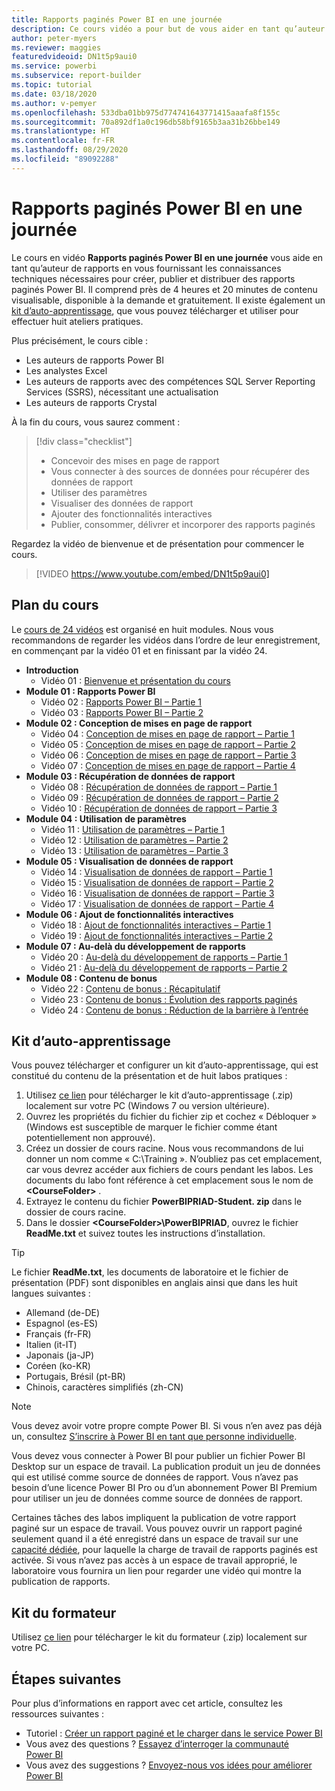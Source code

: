 ```yaml
---
title: Rapports paginés Power BI en une journée
description: Ce cours vidéo a pour but de vous aider en tant qu’auteur de rapports en vous fournissant les connaissances techniques requises pour créer, publier et distribuer des rapports paginés Power BI.
author: peter-myers
ms.reviewer: maggies
featuredvideoid: DN1t5p9aui0
ms.service: powerbi
ms.subservice: report-builder
ms.topic: tutorial
ms.date: 03/18/2020
ms.author: v-pemyer
ms.openlocfilehash: 533dba01bb975d774741643771415aaafa8f155c
ms.sourcegitcommit: 70a892df1a0c196db58bf9165b3aa31b26bbe149
ms.translationtype: HT
ms.contentlocale: fr-FR
ms.lasthandoff: 08/29/2020
ms.locfileid: "89092288"
---
```

# <a name="power-bi-paginated-reports-in-a-day-course"></a>Rapports paginés Power BI en une journée

Le cours en vidéo **Rapports paginés Power BI en une journée** vous aide en tant qu’auteur de rapports en vous fournissant les connaissances techniques nécessaires pour créer, publier et distribuer des rapports paginés Power BI. Il comprend près de 4 heures et 20 minutes de contenu visualisable, disponible à la demande et gratuitement. Il existe également un [kit d’auto-apprentissage](#self-study-kit), que vous pouvez télécharger et utiliser pour effectuer huit ateliers pratiques.

Plus précisément, le cours cible :

- Les auteurs de rapports Power BI
- Les analystes Excel
- Les auteurs de rapports avec des compétences SQL Server Reporting Services (SSRS), nécessitant une actualisation
- Les auteurs de rapports Crystal

À la fin du cours, vous saurez comment :

> [!div class="checklist"]
> - Concevoir des mises en page de rapport
> - Vous connecter à des sources de données pour récupérer des données de rapport
> - Utiliser des paramètres
> - Visualiser des données de rapport
> - Ajouter des fonctionnalités interactives
> - Publier, consommer, délivrer et incorporer des rapports paginés

Regardez la vidéo de bienvenue et de présentation pour commencer le cours.

> [!VIDEO https://www.youtube.com/embed/DN1t5p9aui0]

## <a name="course-outline"></a>Plan du cours

Le [cours de 24 vidéos](https://www.youtube.com/playlist?list=PL1N57mwBHtN1icIhpjQOaRL8r9G-wytpT) est organisé en huit modules. Nous vous recommandons de regarder les vidéos dans l’ordre de leur enregistrement, en commençant par la vidéo 01 et en finissant par la vidéo 24.

- **Introduction**
  - Vidéo 01 : [Bienvenue et présentation du cours](https://www.youtube.com/watch?v=DN1t5p9aui0&list=PL1N57mwBHtN1icIhpjQOaRL8r9G-wytpT)
- **Module 01 : Rapports Power BI**
  - Vidéo 02 : [Rapports Power BI – Partie 1](https://www.youtube.com/watch?v=s6Amctk3Z_g&list=PL1N57mwBHtN1icIhpjQOaRL8r9G-wytpT)
  - Vidéo 03 : [Rapports Power BI – Partie 2](https://www.youtube.com/watch?v=jXTiYJKw1Rs&list=PL1N57mwBHtN1icIhpjQOaRL8r9G-wytpT)
- **Module 02 : Conception de mises en page de rapport**
  - Vidéo 04 : [Conception de mises en page de rapport – Partie 1](https://www.youtube.com/watch?v=EjHANN3rGNs&list=PL1N57mwBHtN1icIhpjQOaRL8r9G-wytpT)
  - Vidéo 05 : [Conception de mises en page de rapport – Partie 2](https://www.youtube.com/watch?v=2CZIrJU_HZU&list=PL1N57mwBHtN1icIhpjQOaRL8r9G-wytpT)
  - Vidéo 06 : [Conception de mises en page de rapport – Partie 3](https://www.youtube.com/watch?v=eaFFzkT6pxE&list=PL1N57mwBHtN1icIhpjQOaRL8r9G-wytpT)
  - Vidéo 07 : [Conception de mises en page de rapport – Partie 4](https://www.youtube.com/watch?v=0z576TI27Vg&list=PL1N57mwBHtN1icIhpjQOaRL8r9G-wytpT)
- **Module 03 : Récupération de données de rapport**
  - Vidéo 08 : [Récupération de données de rapport – Partie 1](https://www.youtube.com/watch?v=SHGTTYXtio0&list=PL1N57mwBHtN1icIhpjQOaRL8r9G-wytpT)
  - Vidéo 09 : [Récupération de données de rapport – Partie 2](https://www.youtube.com/watch?v=1Dzd9wb7XUY&list=PL1N57mwBHtN1icIhpjQOaRL8r9G-wytpT)
  - Vidéo 10 : [Récupération de données de rapport – Partie 3](https://www.youtube.com/watch?v=OFXG7sl5L2o&list=PL1N57mwBHtN1icIhpjQOaRL8r9G-wytpT)
- **Module 04 : Utilisation de paramètres**
  - Vidéo 11 : [Utilisation de paramètres – Partie 1](https://www.youtube.com/watch?v=o7WaK88kheA&list=PL1N57mwBHtN1icIhpjQOaRL8r9G-wytpT)
  - Vidéo 12 : [Utilisation de paramètres – Partie 2](https://www.youtube.com/watch?v=okj6wO72clQ&list=PL1N57mwBHtN1icIhpjQOaRL8r9G-wytpT)
  - Vidéo 13 : [Utilisation de paramètres – Partie 3](https://www.youtube.com/watch?v=13-6sWIRD74&list=PL1N57mwBHtN1icIhpjQOaRL8r9G-wytpT)
- **Module 05 : Visualisation de données de rapport**
  - Vidéo 14 : [Visualisation de données de rapport – Partie 1](https://www.youtube.com/watch?v=b4TxBBtOWSw&list=PL1N57mwBHtN1icIhpjQOaRL8r9G-wytpT)
  - Vidéo 15 : [Visualisation de données de rapport – Partie 2](https://www.youtube.com/watch?v=JhEa_TugXeE&list=PL1N57mwBHtN1icIhpjQOaRL8r9G-wytpT)
  - Vidéo 16 : [Visualisation de données de rapport – Partie 3](https://www.youtube.com/watch?v=dliLsRvQB-c&list=PL1N57mwBHtN1icIhpjQOaRL8r9G-wytpT)
  - Vidéo 17 : [Visualisation de données de rapport – Partie 4](https://www.youtube.com/watch?v=5yHxuRRP_eU&list=PL1N57mwBHtN1icIhpjQOaRL8r9G-wytpT)
- **Module 06 : Ajout de fonctionnalités interactives**
  - Vidéo 18 : [Ajout de fonctionnalités interactives – Partie 1](https://www.youtube.com/watch?v=LInMHpTEaI0&list=PL1N57mwBHtN1icIhpjQOaRL8r9G-wytpT)
  - Vidéo 19 : [Ajout de fonctionnalités interactives – Partie 2](https://www.youtube.com/watch?v=b_pr1xsbRJc&list=PL1N57mwBHtN1icIhpjQOaRL8r9G-wytpT)
- **Module 07 : Au-delà du développement de rapports**
  - Vidéo 20 : [Au-delà du développement de rapports – Partie 1](https://www.youtube.com/watch?v=1CgDVDslwvs&list=PL1N57mwBHtN1icIhpjQOaRL8r9G-wytpT)
  - Vidéo 21 : [Au-delà du développement de rapports – Partie 2](https://www.youtube.com/watch?v=KRwtl7h0ynI&list=PL1N57mwBHtN1icIhpjQOaRL8r9G-wytpT)
- **Module 08 : Contenu de bonus**
  - Vidéo 22 : [Contenu de bonus : Récapitulatif](https://www.youtube.com/watch?v=w5zlJ8BodxI&list=PL1N57mwBHtN1icIhpjQOaRL8r9G-wytpT)
  - Vidéo 23 : [Contenu de bonus : Évolution des rapports paginés](https://www.youtube.com/watch?v=pevpai65MvY&list=PL1N57mwBHtN1icIhpjQOaRL8r9G-wytpT)
  - Vidéo 24 : [Contenu de bonus : Réduction de la barrière à l’entrée](https://www.youtube.com/watch?v=vu32LfckCt8&list=PL1N57mwBHtN1icIhpjQOaRL8r9G-wytpT)

## <a name="self-study-kit"></a>Kit d’auto-apprentissage

Vous pouvez télécharger et configurer un kit d’auto-apprentissage, qui est constitué du contenu de la présentation et de huit labos pratiques :

1. Utilisez [ce lien](https://aka.ms/priad-student) pour télécharger le kit d’auto-apprentissage (.zip) localement sur votre PC (Windows 7 ou version ultérieure).
1. Ouvrez les propriétés du fichier du fichier zip et cochez « Débloquer » (Windows est susceptible de marquer le fichier comme étant potentiellement non approuvé).
1. Créez un dossier de cours racine. Nous vous recommandons de lui donner un nom comme « C:\Training ». N’oubliez pas cet emplacement, car vous devrez accéder aux fichiers de cours pendant les labos. Les documents du labo font référence à cet emplacement sous le nom de **&lt;CourseFolder&gt;** .
1. Extrayez le contenu du fichier **PowerBIPRIAD-Student. zip** dans le dossier de cours racine.
1. Dans le dossier **&lt;CourseFolder&gt;\PowerBIPRIAD**, ouvrez le fichier **ReadMe.txt** et suivez toutes les instructions d’installation.

> [!TIP]
> Le fichier **ReadMe.txt**, les documents de laboratoire et le fichier de présentation (PDF) sont disponibles en anglais ainsi que dans les huit langues suivantes :
> - Allemand (de-DE)
> - Espagnol (es-ES)
> - Français (fr-FR)
> - Italien (it-IT)
> - Japonais (ja-JP)
> - Coréen (ko-KR)
> - Portugais, Brésil (pt-BR)
> - Chinois, caractères simplifiés (zh-CN)

> [!NOTE]
> Vous devez avoir votre propre compte Power BI. Si vous n’en avez pas déjà un, consultez [S’inscrire à Power BI en tant que personne individuelle](../fundamentals/service-self-service-signup-for-power-bi.md).
>
> Vous devez vous connecter à Power BI pour publier un fichier Power BI Desktop sur un espace de travail. La publication produit un jeu de données qui est utilisé comme source de données de rapport. Vous n’avez pas besoin d’une licence Power BI Pro ou d’un abonnement Power BI Premium pour utiliser un jeu de données comme source de données de rapport.
>
> Certaines tâches des labos impliquent la publication de votre rapport paginé sur un espace de travail. Vous pouvez ouvrir un rapport paginé seulement quand il a été enregistré dans un espace de travail sur une [capacité dédiée](../admin/service-premium-what-is.md#dedicated-capacities), pour laquelle la charge de travail de rapports paginés est activée. Si vous n’avez pas accès à un espace de travail approprié, le laboratoire vous fournira un lien pour regarder une vidéo qui montre la publication de rapports.

## <a name="instructor-kit"></a>Kit du formateur

Utilisez [ce lien](https://aka.ms/priad-instructor) pour télécharger le kit du formateur (.zip) localement sur votre PC.

## <a name="next-steps"></a>Étapes suivantes

Pour plus d’informations en rapport avec cet article, consultez les ressources suivantes :

- Tutoriel : [Créer un rapport paginé et le charger dans le service Power BI](../paginated-reports/paginated-reports-quickstart-aw.md)
- Vous avez des questions ? [Essayez d’interroger la communauté Power BI](https://community.powerbi.com/)
- Vous avez des suggestions ? [Envoyez-nous vos idées pour améliorer Power BI](https://ideas.powerbi.com/)
